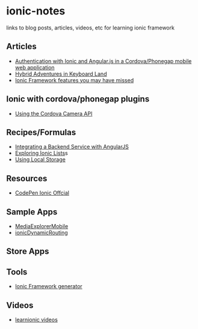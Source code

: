 ionic-notes
===========

links to blog posts, articles, videos, etc for learning ionic framework

## Articles
* [Authentication with Ionic and Angular.js in a Cordova/Phonegap mobile web application](http://www.kdmooreconsulting.com/blogs/authentication-with-ionic-and-angular-js-in-a-cordovaphonegap-mobile-web-application/)
* [Hybrid Adventures in Keyboard Land](http://ionicframework.com/blog/ionic-keyboard/)
* [Ionic Framework features you may have missed](http://julienrenaux.fr/2014/05/09/ionic-framework-features-you-may-have-missed/)

## Ionic with cordova/phonegap plugins
* [Using the Cordova Camera API](http://learn.ionicframework.com/formulas/cordova-camera/)

## Recipes/Formulas
* [Integrating a Backend Service with AngularJS](http://learn.ionicframework.com/formulas/backend-data/)
* [Exploring Ionic Lists](http://learn.ionicframework.com/formulas/infinite-lists/)s
* [Using Local Storage](http://learn.ionicframework.com/formulas/localstorage/)



## Resources
* [CodePen Ionic Offcial](http://codepen.io/ionic/public-list/)

## Sample Apps
* [MediaExplorerMobile](https://github.com/hollyschinsky/MediaExplorerMobile)
* [ionicDynamicRouting](https://github.com/calendee/ionicDynamicRouting)

## Store Apps

## Tools
* [Ionic Framework generator](https://github.com/diegonetto/generator-ionic)

## Videos
* [learnionic videos](http://learn.ionicframework.com/videos/)




